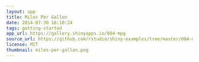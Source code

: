 ```yaml
---
layout: app
title: Miles Per Gallon
date: 2014-07-30 16:10:24
tags: getting-started
app_url: https://gallery.shinyapps.io/004-mpg
source_url: https://github.com/rstudio/shiny-examples/tree/master/004-mpg
license: MIT
thumbnail: miles-per-gallon.png
---
```

